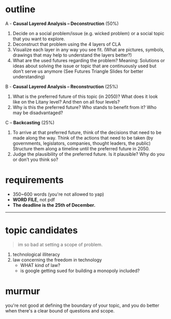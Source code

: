 # outline

A - **Causal Layered Analysis – Deconstruction** (50%)
1. Decide on a social problem/issue (e.g. wicked problem) or a social topic that you want to explore.
2. Deconstruct that problem using the 4 layers of CLA 
3. Visualize each layer in any way you see fit. (What are pictures, symbols, drawings that may help to understand the layers better?)
4. What are the used futures regarding the problem? Meaning: Solutions or ideas about solving the issue or topic that are continuously used but don’t serve us anymore (See Futures Triangle Slides for better understanding)

B - **Causal Layered Analysis – Reconstruction** (25%)
1. What is the preferred future of this topic (in 2050)? What does it look like on the Litany level? And then on all four levels?
2. Why is this the preferred future? Who stands to benefit from it? Who may be disadvantaged?

C – **Backcasting** (25%)
1. To arrive at that preferred future, think of the decisions that need to be made along the way. Think of the actions that need to be taken (by governments, legislators, companies, thought leaders, the public) Structure them along a timeline until the preferred future in 2050.
2. Judge the plausibility of the preferred future. Is it plausible? Why do you or don’t you think so?

# requirements

- 350~600 words (you're not allowed to yap)
- **WORD FILE**, not pdf
- **The deadline is the 25th of December.**
---

# topic candidates

> im so bad at setting a scope of problem.

1. technological illiteracy
2. law concerning the freedom in technology
   - WHAT kind of law?
   - is google getting sued for building a monopoly included?

# murmur

you're not good at defining the boundary of your topic, and you do better when there's a clear bound of questions and scope. 